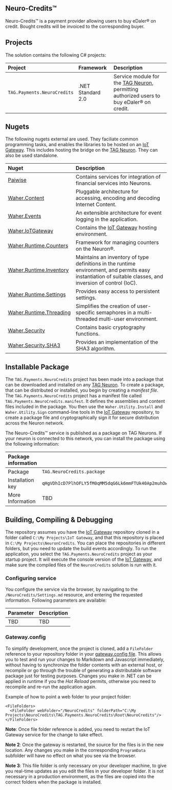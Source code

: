 ﻿Neuro-Credits™
-----------------

Neuro-Credits™ is a payment provider allowing users to buy eDaler® on credit. Bought credits will be invoiced to the corresponding buyer.

## Projects

The solution contains the following C# projects:

| Project                      | Framework         | Description |
|:-----------------------------|:------------------|:------------|
| `TAG.Payments.NeuroCredits`  | .NET Standard 2.0 | Service module for the [TAG Neuron](https://lab.tagroot.io/Documentation/Index.md), permitting authorized users to buy eDaler® on credit. |

## Nugets

The following nugets external are used. They faciliate common programming tasks, and
enables the libraries to be hosted on an [IoT Gateway](https://github.com/PeterWaher/IoTGateway).
This includes hosting the bridge on the [TAG Neuron](https://lab.tagroot.io/Documentation/Index.md).
They can also be used standalone.

| Nuget                                                                              | Description |
|:-----------------------------------------------------------------------------------|:------------|
| [Paiwise](https://www.nuget.org/packages/Paiwise)                                  | Contains services for integration of financial services into Neurons. |
| [Waher.Content](https://www.nuget.org/packages/Waher.Content/)                     | Pluggable architecture for accessing, encoding and decoding Internet Content. |
| [Waher.Events](https://www.nuget.org/packages/Waher.Events/)                       | An extensible architecture for event logging in the application. |
| [Waher.IoTGateway](https://www.nuget.org/packages/Waher.IoTGateway/)               | Contains the [IoT Gateway](https://github.com/PeterWaher/IoTGateway) hosting environment. |
| [Waher.Runtime.Counters](https://www.nuget.org/packages/Waher.Runtime.Counters/)   | Framework for managing counters on the Neuron®. |
| [Waher.Runtime.Inventory](https://www.nuget.org/packages/Waher.Runtime.Inventory/) | Maintains an inventory of type definitions in the runtime environment, and permits easy instantiation of suitable classes, and inversion of control (IoC). |
| [Waher.Runtime.Settings](https://www.nuget.org/packages/Waher.Runtime.Settings/)   | Provides easy access to persistent settings. |
| [Waher.Runtime.Threading](https://www.nuget.org/packages/Waher.Runtime.Threading/) | Simplifies the creation of user-specific semaphores in a multi-threaded multi-user environment. |
| [Waher.Security](https://www.nuget.org/packages/Waher.Security/)                   | Contains basic cryptography functions. |
| [Waher.Security.SHA3](https://www.nuget.org/packages/Waher.Security.SHA3/)         | Provides an implementation of the SHA3 algorithm. |

## Installable Package

The `TAG.Payments.NeuroCredits` project has been made into a package that can be downloaded and installed on any 
[TAG Neuron](https://lab.tagroot.io/Documentation/Index.md).
To create a package, that can be distributed or installed, you begin by creating a *manifest file*. The
`TAG.Payments.NeuroCredits` project has a manifest file called `TAG.Payments.NeuroCredits.manifest`. It defines the
assemblies and content files included in the package. You then use the `Waher.Utility.Install` and `Waher.Utility.Sign` command-line
tools in the [IoT Gateway](https://github.com/PeterWaher/IoTGateway) repository, to create a package file and cryptographically
sign it for secure distribution across the Neuron network.

The Neuro-Credits™ service is published as a package on TAG Neurons. If your neuron is connected to this network, you can install the
package using the following information:

| Package information                                                                                                              ||
|:-----------------|:---------------------------------------------------------------------------------------------------------------|
| Package          | `TAG.NeuroCredits.package`                                                                                     |
| Installation key | `qHgVDhIcD7PlhOFLY5fM0qMM5dqG6Lk6mmFTUk40Ap2muhOwtZ9OjE++idf4PxjAWCRnxxWi3PKA193514394afa737059b1995f7270000e` |
| More Information | TBD                                                                                                            |

## Building, Compiling & Debugging

The repository assumes you have the [IoT Gateway](https://github.com/PeterWaher/IoTGateway) repository cloned in a folder called
`C:\My Projects\IoT Gateway`, and that this repository is placed in `C:\My Projects\NeuronCredits`. You can place the
repositories in different folders, but you need to update the build events accordingly. To run the application, you select the
`TAG.Payments.NeuroCredits` project as your startup project. It will execute the console version of the
[IoT Gateway](https://github.com/PeterWaher/IoTGateway), and make sure the compiled files of the `NeuronCredits` solution
is run with it.

### Configuring service

You configure the service via the browser, by navigating to the `/NeuroCredits/Settings.md` resource, and entering the requested
information. Following parameters are available:

| Parameter                                    | Description                                                        |
|:---------------------------------------------|:-------------------------------------------------------------------|
| TBD                                          | TBD                                                                |

### Gateway.config

To simplify development, once the project is cloned, add a `FileFolder` reference
to your repository folder in your [gateway.config file](https://lab.tagroot.io/Documentation/IoTGateway/GatewayConfig.md). 
This allows you to test and run your changes to Markdown and Javascript immediately, 
without having to synchronize the folder contents with an external 
host, or recompile or go through the trouble of generating a distributable software 
package just for testing purposes. Changes you make in .NET can be applied in runtime
if you the *Hot Reload* permits, otherwise you need to recompile and re-run the
application again.

Example of how to point a web folder to your project folder:

```
<FileFolders>
  <FileFolder webFolder="/NeuroCredits" folderPath="C:\My Projects\NeuroCredits\TAG.Payments.NeuroCredits\Root\NeuroCredits"/>
</FileFolders>
```

**Note**: Once file folder reference is added, you need to restart the IoT Gateway service for the change to take effect.

**Note 2**:  Once the gateway is restarted, the source for the files is in the new location. Any changes you make in the corresponding
`ProgramData` subfolder will have no effect on what you see via the browser.

**Note 3**: This file folder is only necessary on your developer machine, to give you real-time updates as you edit the files in your
developer folder. It is not necessary in a production environment, as the files are copied into the correct folders when the package 
is installed.

